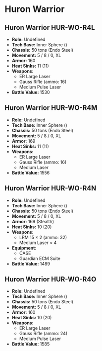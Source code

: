 # Huron Warrior
## Huron Warrior HUR-WO-R4L
- **Role:** Undefined
- **Tech Base:** Inner Sphere ()
- **Chassis:** 50 tons (Endo Steel)
- **Movement:** 5 / 8 / 0, XL
- **Armor:** 160
- **Heat Sinks:** 11 (11)
- **Weapons:**
  - ER Large Laser
  - Gauss Rifle (ammo: 16)
  - Medium Pulse Laser
- **Battle Value:** 1530

## Huron Warrior HUR-WO-R4M
- **Role:** Undefined
- **Tech Base:** Inner Sphere ()
- **Chassis:** 50 tons (Endo Steel)
- **Movement:** 5 / 8 / 0, XL
- **Armor:** 169
- **Heat Sinks:** 11 (11)
- **Weapons:**
  - ER Large Laser
  - Gauss Rifle (ammo: 16)
  - Medium Laser
- **Battle Value:** 1556

## Huron Warrior HUR-WO-R4N
- **Role:** Undefined
- **Tech Base:** Inner Sphere ()
- **Chassis:** 50 tons (Endo Steel)
- **Movement:** 5 / 8 / 0, XL
- **Armor:** 169 (Stealth)
- **Heat Sinks:** 10 (20)
- **Weapons:**
  - LRM 15 × 2 (ammo: 32)
  - Medium Laser × 4
- **Equipment:**
  - CASE
  - Guardian ECM Suite
- **Battle Value:** 1489

## Huron Warrior HUR-WO-R4O
- **Role:** Undefined
- **Tech Base:** Inner Sphere ()
- **Chassis:** 50 tons (Endo Steel)
- **Movement:** 5 / 8 / 0, XL
- **Armor:** 160
- **Heat Sinks:** 10 (20)
- **Weapons:**
  - ER Large Laser
  - Gauss Rifle (ammo: 24)
  - Medium Pulse Laser
- **Battle Value:** 1585


